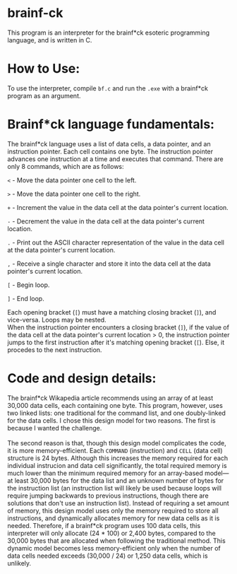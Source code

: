 # brainf-ck

This program is an interpreter for the brainf*ck esoteric programming language, and is written in C.

# How to Use:
To use the interpreter, compile `bf.c` and run the `.exe` with a brainf*ck program as an argument.

# Brainf*ck language fundamentals:
  The brainf*ck language uses a list of data cells, a data pointer, and an instruction pointer. Each cell contains one byte.
  The instruction pointer advances one instruction at a time and executes that command.
  There are only 8 commands, which are as follows:
    <p>`<` - Move the data pointer one cell to the left.</p>
    <p>`>` - Move the data pointer one cell to the right.</p>
    <p>`+` - Increment the value in the data cell at the data pointer's current location.</p>
    <p>`-` - Decrement the value in the data cell at the data pointer's current location.</p>
    <p>`.` - Print out the ASCII character representation of the value in the data cell at the data pointer's current location.</p>
    <p>`,` - Receive a single character and store it into the data cell at the data pointer's current location.</p>
    <p>`[` - Begin loop.</p>
    <p>`]` - End loop.</p>
      <p>Each opening bracket (`[`) must have a matching closing bracket (`]`), and vice-versa. Loops may be nested.
      <br />
     When the instruction pointer encounters a closing bracket (`]`), if the value of the data cell at the data pointer's current location > 0, the instruction pointer jumps to the first instruction after it's matching opening bracket (`[`). Else, it procedes to the next instruction.</p>
      
# Code and design details:
The brainf\*ck Wikapedia article recommends using an array of at least 30,000 data cells, each containing one byte. This program, however, uses two linked lists: one traditional for the command list, and one doubly-linked for the data cells. I chose this design model for two reasons. The first is because I wanted the challenge.
<br />
<br />
The second reason is that, though this design model complicates the code, it is more memory-efficient. Each `COMMAND` (instruction) and `CELL` (data cell) structure is 24 bytes. Although this increases the memory required for each individual instrucion and data cell significantly, the total required memory is much lower than the minimum required memory for an array-based model—at least 30,000 bytes for the data list and an unknown number of bytes for the instruction list (an instruction list will likely be used because loops will require jumping backwards to previous instructions, though there are solutions that don't use an instruction list). Instead of requiring a set amount of memory, this design model uses only the memory required to store all instructions, and dynamically allocates memory for new data cells as it is needed. Therefore, if a brainf\*ck program uses 100 data cells, this interpreter will only allocate (24 \* 100) or 2,400 bytes, compared to the 30,000 bytes that are allocated when following the traditional method. This dynamic model becomes less memory-efficient only when the number of data cells needed exceeds (30,000 / 24) or 1,250 data cells, which is unlikely.
